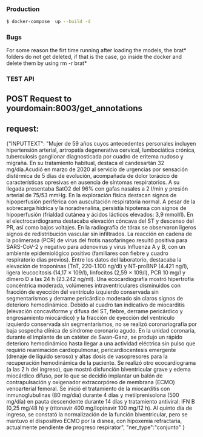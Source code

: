 ### Production

```bash
$ docker-compose  up --build -d
```

### Bugs

For some reason the firt time running after loading the models, the brat* folders do not get deleted, if that is the case, go inside the docker and delete them by using
rm -r brat*

### TEST API

## POST Request to yourdomain:8003/get_annotations

## request:

{"INPUTTEXT": "Mujer de 59 años cuyos antecedentes personales incluyen hipertensión arterial, artropatía degenerativa cervical, lumbociática crónica, tuberculosis ganglionar diagnosticada por cuadro de eritema nudoso y migraña. En su tratamiento habitual, destaca el candesartán 32 mg/día.﻿Acudió en marzo de 2020 al servicio de urgencias por sensación distérmica de 5 días de evolución, acompañada de dolor torácico de características opresivas en ausencia de síntomas respiratorios. A su llegada presentaba SatO2 del 96% con gafas nasales a 2 l/min y presión arterial de 75/53 mmHg. En la exploración física destacan signos de hipoperfusión periférica con auscultación respiratoria normal. A pesar de la sobrecarga hídrica y la noradrenalina, persistía hipotensa con signos de hipoperfusión (frialdad cutánea y ácidos lácticos elevados: 3,9 mmol/l). En el electrocardiograma destacaba elevación cóncava del ST y descenso del PR, así como bajos voltajes. En la radiografía de tórax se observaron ligeros signos de redistribución vascular sin infiltrados. La reacción en cadena de la polimerasa (PCR) de virus del frotis nasofaríngeo resultó positiva para SARS-CoV-2 y negativo para adenovirus y virus Influenza A y B, con un ambiente epidemiológico positivo (familiares con fiebre y cuadro respiratorio días previos). Entre los datos del laboratorio, destacaba la elevación de troponinas (TnT, 220-1.100 ng/dl) y NT-proBNP (4.421 ng/l), ligera leucocitosis (14,17 × 109/l), linfocitos (2,59 × 109/l), PCR 10 mg/l y dímero D a las 24 h (23.242 ng/ml). Una ecocardiografía mostró hipertrofia concéntrica moderada, volúmenes intraventriculares disminuidos con fracción de eyección del ventrículo izquierdo conservada sin segmentarismos y derrame pericárdico moderado sin claros signos de deterioro hemodinámico. Debido al cuadro tan indicativo de miocarditis (elevación concaviforme y difusa del ST, fiebre, derrame pericárdico y engrosamiento miocárdico) y la fracción de eyección del ventrículo izquierdo conservada sin segmentarismos, no se realizó coronariografía por baja sospecha clínica de síndrome coronario agudo. En la unidad coronaria, durante el implante de un catéter de Swan-Ganz, se produjo un rápido deterioro hemodinámico hasta llegar a una actividad eléctrica sin pulso que requirió reanimación cardiopulmonar, pericardiocentesis emergente (drenaje de líquido seroso) y altas dosis de vasopresores para la recuperación hemodinámica de la paciente. Se realizó otro ecocardiograma (a las 2 h del ingreso), que mostró disfunción biventricular grave y edema miocárdico difuso, por lo que se decidió implantar un balón de contrapulsación y oxigenador extracorpóreo de membrana (ECMO) venoarterial femoral. Se inició el tratamiento de la miocarditis con inmunoglubulinas (80 mg/día) durante 4 días y metilprenisolona (500 mg/día) en pauta descendente durante 14 días y tratamiento antiviral: IFN B (0,25 mg/48 h) y (ritonavir 400 mg/lopinavir 100 mg/12 h). Al quinto día de ingreso, se constató la normalización de la función biventricular, pero se mantuvo el dispositivo ECMO por la disnea, con hipoxemia refractaria, actualmente pendiente de progreso respirator",
"ner_type":"conjunto"
}
